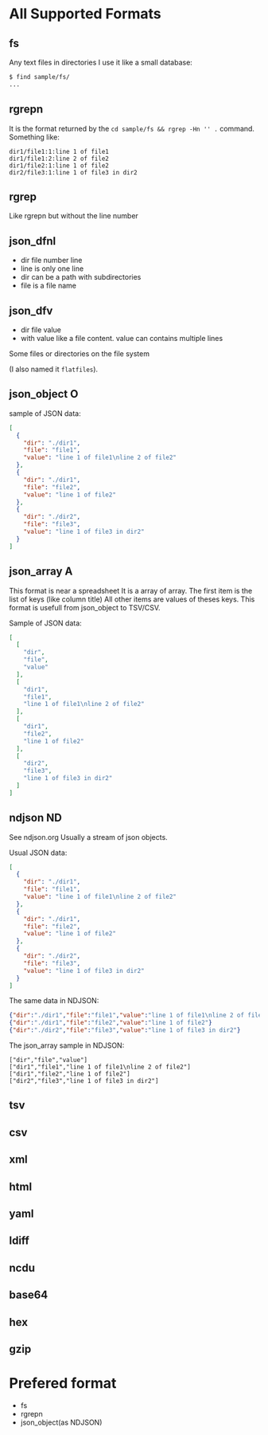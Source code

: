 
# All Supported Formats


## fs

Any text files in directories
I use it like a small database:
```sh
$ find sample/fs/
...
```

## rgrepn

It is the format returned by the `cd sample/fs && rgrep -Hn '' .` command.
Something like:
```
dir1/file1:1:line 1 of file1
dir1/file1:2:line 2 of file2
dir1/file2:1:line 1 of file2
dir2/file3:1:line 1 of file3 in dir2
```

## rgrep

Like rgrepn but without the line number


## json_dfnl

- dir file number line
- line is only one line
- dir can be a path with subdirectories
- file is a file name


## json_dfv

- dir file value
- with value like a file content. value can contains multiple lines

Some files or directories on the file system

(I also named it `flatfiles`).


## json_object O

sample of JSON data:
```json
[
  {
    "dir": "./dir1",
    "file": "file1",
    "value": "line 1 of file1\nline 2 of file2"
  },
  {
    "dir": "./dir1",
    "file": "file2",
    "value": "line 1 of file2"
  },
  {
    "dir": "./dir2",
    "file": "file3",
    "value": "line 1 of file3 in dir2"
  }
]
```


## json_array A

This format is near a spreadsheet
It is a array of array.
The first item is the list of keys (like column title)
All other items are values of theses keys.
This format is usefull from json_object to TSV/CSV.

Sample of JSON data:
```json
[
  [
    "dir",
    "file",
    "value"
  ],
  [
    "dir1",
    "file1",
    "line 1 of file1\nline 2 of file2"
  ],
  [
    "dir1",
    "file2",
    "line 1 of file2"
  ],
  [
    "dir2",
    "file3",
    "line 1 of file3 in dir2"
  ]
]
```


## ndjson ND

See ndjson.org
Usually a stream of json objects.

Usual JSON data:
```json
[
  {
    "dir": "./dir1",
    "file": "file1",
    "value": "line 1 of file1\nline 2 of file2"
  },
  {
    "dir": "./dir1",
    "file": "file2",
    "value": "line 1 of file2"
  },
  {
    "dir": "./dir2",
    "file": "file3",
    "value": "line 1 of file3 in dir2"
  }
]
```

The same data in NDJSON:
```json
{"dir":"./dir1","file":"file1","value":"line 1 of file1\nline 2 of file2"}
{"dir":"./dir1","file":"file2","value":"line 1 of file2"}
{"dir":"./dir2","file":"file3","value":"line 1 of file3 in dir2"}
```

The json_array sample in NDJSON:
```ndjson
["dir","file","value"]
["dir1","file1","line 1 of file1\nline 2 of file2"]
["dir1","file2","line 1 of file2"]
["dir2","file3","line 1 of file3 in dir2"]
```


## tsv

## csv

## xml

## html

## yaml

## ldiff

## ncdu

## base64

## hex

## gzip



# Prefered format

- fs
- rgrepn
- json_object(as NDJSON)


